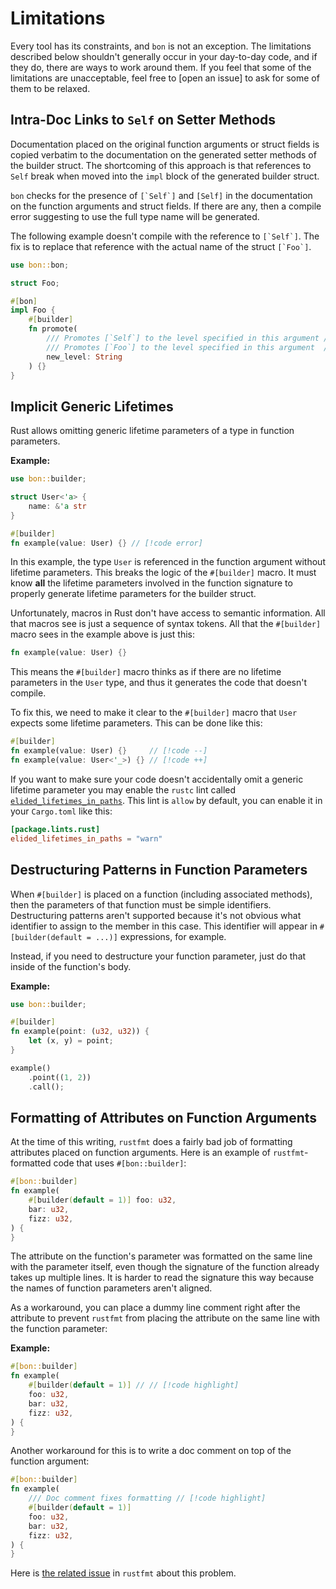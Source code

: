 # Limitations

Every tool has its constraints, and `bon` is not an exception. The limitations described below shouldn't generally occur in your day-to-day code, and if they do, there are ways to work around them. If you feel that some of the limitations are unacceptable, feel free to [open an issue] to ask for some of them to be relaxed.

## Intra-Doc Links to `Self` on Setter Methods

Documentation placed on the original function arguments or struct fields is copied verbatim to the documentation on the generated setter methods of the builder struct. The shortcoming of this approach is that references to `Self` break when moved into the `impl` block of the generated builder struct.

`bon` checks for the presence of ``[`Self`]`` and `[Self]` in the documentation on the function arguments and struct fields. If there are any, then a compile error suggesting to use the full type name will be generated.

The following example doesn't compile with the reference to ``[`Self`]``. The fix is to replace that reference with the actual name of the struct ``[`Foo`]``.

```rust compile_fail
use bon::bon;

struct Foo;

#[bon]
impl Foo {
    #[builder]
    fn promote(
        /// Promotes [`Self`] to the level specified in this argument // [!code --]
        /// Promotes [`Foo`] to the level specified in this argument  // [!code ++]
        new_level: String
    ) {}
}
```

## Implicit Generic Lifetimes

Rust allows omitting generic lifetime parameters of a type in function parameters.

**Example:**

```rust compile_fail
use bon::builder;

struct User<'a> {
    name: &'a str
}

#[builder]
fn example(value: User) {} // [!code error]
```

In this example, the type `User` is referenced in the function argument without lifetime parameters. This breaks the logic of the `#[builder]` macro. It must know **all** the lifetime parameters involved in the function signature to properly generate lifetime parameters for the builder struct.

Unfortunately, macros in Rust don't have access to semantic information. All that macros see is just a sequence of syntax tokens. All that the `#[builder]` macro sees in the example above is just this:

```rust ignore
fn example(value: User) {}
```

This means the `#[builder]` macro thinks as if there are no lifetime parameters in the `User` type, and thus it generates the code that doesn't compile.

To fix this, we need to make it clear to the `#[builder]` macro that `User` expects some lifetime parameters. This can be done like this:

```rust compile_fail
#[builder]
fn example(value: User) {}     // [!code --]
fn example(value: User<'_>) {} // [!code ++]
```

If you want to make sure your code doesn't accidentally omit a generic lifetime parameter you may enable the `rustc` lint called [`elided_lifetimes_in_paths`](https://doc.rust-lang.org/rustc/lints/listing/allowed-by-default.html). This lint is `allow` by default, you can enable it in your `Cargo.toml` like this:

```toml
[package.lints.rust]
elided_lifetimes_in_paths = "warn"
```

## Destructuring Patterns in Function Parameters

When `#[builder]` is placed on a function (including associated methods), then the parameters of that function must be simple identifiers. Destructuring patterns aren't supported because it's not obvious what identifier to assign to the member in this case. This identifier will appear in `#[builder(default = ...)]` expressions, for example.

Instead, if you need to destructure your function parameter, just do that inside of the function's body.

**Example:**

```rust
use bon::builder;

#[builder]
fn example(point: (u32, u32)) {
    let (x, y) = point;
}

example()
    .point((1, 2))
    .call();
```

## Formatting of Attributes on Function Arguments

At the time of this writing, `rustfmt` does a fairly bad job of formatting attributes placed on function arguments. Here is an example of `rustfmt`-formatted code that uses `#[bon::builder]`:

```rust
#[bon::builder]
fn example(
    #[builder(default = 1)] foo: u32,
    bar: u32,
    fizz: u32,
) {
}
```

The attribute on the function's parameter was formatted on the same line with the parameter itself, even though the signature of the function already takes up multiple lines. It is harder to read the signature this way because the names of function parameters aren't aligned.

As a workaround, you can place a dummy line comment right after the attribute to prevent `rustfmt` from placing the attribute on the same line with the function parameter:

**Example:**

```rust
#[bon::builder]
fn example(
    #[builder(default = 1)] // // [!code highlight]
    foo: u32,
    bar: u32,
    fizz: u32,
) {
}
```

Another workaround for this is to write a doc comment on top of the function argument:

```rust
#[bon::builder]
fn example(
    /// Doc comment fixes formatting // [!code highlight]
    #[builder(default = 1)]
    foo: u32,
    bar: u32,
    fizz: u32,
) {
}
```

Here is [the related issue](https://github.com/rust-lang/rustfmt/issues/6276) in `rustfmt` about this problem.
